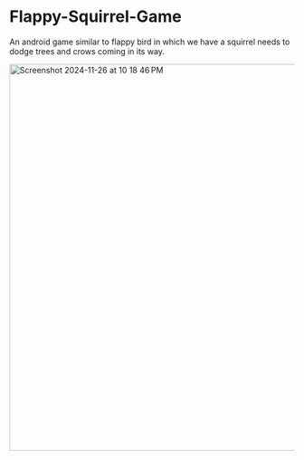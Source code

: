 # Flappy-Squirrel-Game
An android game similar to flappy bird in which we have a squirrel needs to dodge trees and crows coming in its way.

<img width="683" alt="Screenshot 2024-11-26 at 10 18 46 PM" src="https://github.com/user-attachments/assets/ff05dee6-ccf5-493c-85aa-d37e8c485ffd">
